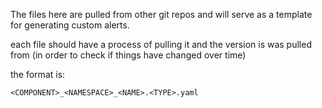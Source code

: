 The files here are pulled from other git repos and will serve as a template for generating custom alerts.

each file should have a process of pulling it and the version is was pulled from (in order to check if things have changed over time)

the format is:
```
<COMPONENT>_<NAMESPACE>_<NAME>.<TYPE>.yaml
```
